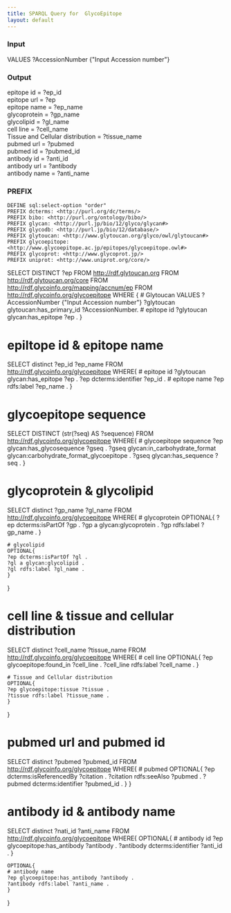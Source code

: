 ```yaml
---
title: SPARQL Query for  GlycoEpitope
layout: default
---
```


### Input
VALUES ?AccessionNumber {"Input Accession number"}


### Output
epitope id = ?ep_id  
epitope url = ?ep  
epitope name = ?ep_name   
glycoprotein = ?gp_name   
glycolipid = ?gl_name   
cell line = ?cell_name   
Tissue and Cellular distribution = ?tissue_name  
pubmed url = ?pubmed   
pubmed id = ?pubmed_id  
antibody id = ?anti_id   
antibody url = ?antibody   
antibody name = ?anti_name  

### PREFIX  
```
DEFINE sql:select-option "order"
PREFIX dcterms: <http://purl.org/dc/terms/>
PREFIX bibo: <http://purl.org/ontology/bibo/>
PREFIX glycan: <http://purl.jp/bio/12/glyco/glycan#> 
PREFIX glycodb: <http://purl.jp/bio/12/database/>
PREFIX glytoucan: <http://www.glytoucan.org/glyco/owl/glytoucan#>
PREFIX glycoepitope: <http://www.glycoepitope.ac.jp/epitopes/glycoepitope.owl#>
PREFIX glycoprot: <http://www.glycoprot.jp/>
PREFIX uniprot: <http://www.uniprot.org/core/>
```

SELECT DISTINCT ?ep
FROM <http://rdf.glytoucan.org>
FROM <http://rdf.glytoucan.org/core>
FROM <http://rdf.glycoinfo.org/mapping/accnum/ep>
FROM <http://rdf.glycoinfo.org/glycoepitope>
WHERE {
	# Glytoucan
	VALUES ?AccessionNumber {"Input Accession number"}
	?glytoucan glytoucan:has_primary_id ?AccessionNumber.
	# epitope id
	?glytoucan glycan:has_epitope ?ep .
}


# epiltope id & epitope name
SELECT distinct ?ep_id ?ep_name 
FROM <http://rdf.glycoinfo.org/glycoepitope>
WHERE{
	# epitope id
	?glytoucan glycan:has_epitope ?ep .
	?ep dcterms:identifier ?ep_id .
	# epitope name
	?ep rdfs:label ?ep_name .
}


# glycoepitope sequence
SELECT DISTINCT (str(?seq) AS ?sequence)
FROM <http://rdf.glycoinfo.org/glycoepitope>
WHERE{
	# glycoepitope sequence
	?ep glycan:has_glycosequence ?gseq .
	?gseq glycan:in_carbohydrate_format glycan:carbohydrate_format_glycoepitope .
	?gseq glycan:has_sequence ?seq .
}


# glycoprotein & glycolipid
SELECT distinct ?gp_name ?gl_name
FROM <http://rdf.glycoinfo.org/glycoepitope>
WHERE{
	# glycoprotein
	OPTIONAL{
	?ep dcterms:isPartOf ?gp .
	?gp a glycan:glycoprotein .
	?gp rdfs:label ?gp_name .
	}

	# glycolipid
	OPTIONAL{ 
	?ep dcterms:isPartOf ?gl .
	?gl a glycan:glycolipid .
    ?gl rdfs:label ?gl_name .
	}
}

# cell line & tissue and cellular distribution
SELECT distinct ?cell_name ?tissue_name
FROM <http://rdf.glycoinfo.org/glycoepitope>
WHERE{
	# cell line
	OPTIONAL{
	?ep glycoepitope:found_in ?cell_line .
	?cell_line rdfs:label ?cell_name .
	}

	# Tissue and Cellular distribution 
	OPTIONAL{
	?ep glycoepitope:tissue ?tissue .
	?tissue rdfs:label ?tissue_name .
	}
}

# pubmed url and pubmed id
SELECT distinct ?pubmed ?pubmed_id
FROM <http://rdf.glycoinfo.org/glycoepitope>
WHERE{
	# pubmed
	OPTIONAL{
	?ep dcterms:isReferencedBy ?citation .
	?citation rdfs:seeAlso ?pubmed .
	?pubmed dcterms:identifier ?pubmed_id .
	}
}


# antibody id & antibody name
SELECT distinct ?nati_id ?anti_name
FROM <http://rdf.glycoinfo.org/glycoepitope>
WHERE{
	OPTIONAL{
	# antibody id
	?ep glycoepitope:has_antibody ?antibody .
	?antibody dcterms:identifier ?anti_id .
	}

	OPTIONAL{
	# antibody name
	?ep glycoepitope:has_antibody ?antibody .
	?antibody rdfs:label ?anti_name .
	}
}